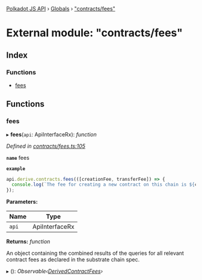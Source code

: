 [Polkadot JS API](../README.md) › [Globals](../globals.md) › ["contracts/fees"](_contracts_fees_.md)

# External module: "contracts/fees"

## Index

### Functions

* [fees](_contracts_fees_.md#fees)

## Functions

###  fees

▸ **fees**(`api`: ApiInterfaceRx): *function*

*Defined in [contracts/fees.ts:105](https://github.com/polkadot-js/api/blob/74e20864a6/packages/api-derive/src/contracts/fees.ts#L105)*

**`name`** fees

**`example`** 
<BR>

```javascript
api.derive.contracts.fees(([creationFee, transferFee]) => {
  console.log(`The fee for creating a new contract on this chain is ${creationFee} units. The fee required to call this contract is ${transferFee} units.`);
});
```

**Parameters:**

Name | Type |
------ | ------ |
`api` | ApiInterfaceRx |

**Returns:** *function*

An object containing the combined results of the queries for
all relevant contract fees as declared in the substrate chain spec.

▸ (): *Observable‹[DerivedContractFees](../interfaces/_types_.derivedcontractfees.md)›*
